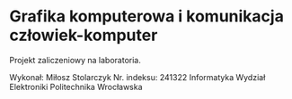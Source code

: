 # Grafika komputerowa i komunikacja człowiek-komputer

Projekt zaliczeniowy na laboratoria.

Wykonał: Miłosz Stolarczyk
Nr. indeksu: 241322
Informatyka
Wydział Elektroniki
Politechnika Wrocławska
